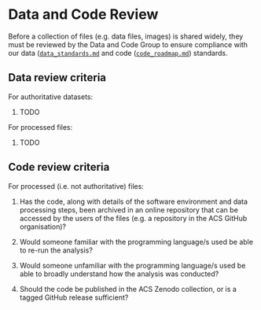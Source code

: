 # Data and Code Review

Before a collection of files (e.g. data files, images) is shared widely,
they must be reviewed by the Data and Code Group to ensure compliance
with our data ([`data_standards.md`](data_standards.md)
and code ([`code_roadmap.md`](code_roadmap.md)) standards.

## Data review criteria

For authoritative datasets:

1. TODO

For processed files:

1. TODO


## Code review criteria

For processed (i.e. not authoritative) files:

1. Has the code, along with details of the software environment and data processing steps,
   been archived in an online repository that can be accessed by
   the users of the files (e.g. a repository in the ACS GitHub organisation)?

2. Would someone familiar with the programming language/s used
   be able to re-run the analysis?
   
3. Would someone unfamiliar with the programming language/s used
   be able to broadly understand how the analysis was conducted?
   
4. Should the code be published in the ACS Zenodo collection,
   or is a tagged GitHub release sufficient?
   
